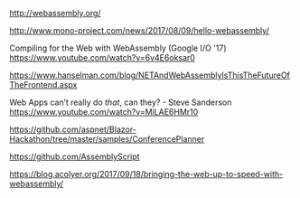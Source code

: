 
http://webassembly.org/

http://www.mono-project.com/news/2017/08/09/hello-webassembly/

Compiling for the Web with WebAssembly (Google I/O '17)
https://www.youtube.com/watch?v=6v4E6oksar0

https://www.hanselman.com/blog/NETAndWebAssemblyIsThisTheFutureOfTheFrontend.aspx

Web Apps can’t really do *that*, can they? - Steve Sanderson
https://www.youtube.com/watch?v=MiLAE6HMr10

https://github.com/aspnet/Blazor-Hackathon/tree/master/samples/ConferencePlanner

https://github.com/AssemblyScript

https://blog.acolyer.org/2017/09/18/bringing-the-web-up-to-speed-with-webassembly/

